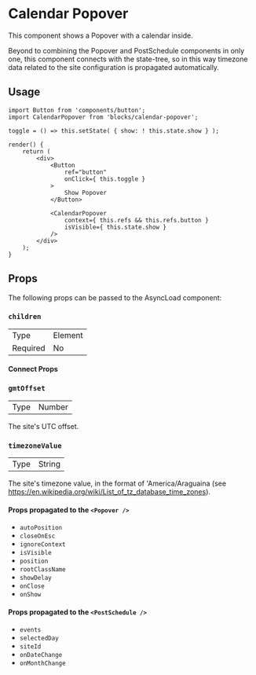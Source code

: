 Calendar Popover
================

This component shows a Popover with a calendar inside.

Beyond to combining the Popover and PostSchedule components in only one, this component connects with the state-tree, so in this way timezone data related to the site configuration is propagated automatically.


## Usage

```es6
import Button from 'components/button';
import CalendarPopover from 'blocks/calendar-popover';

toggle = () => this.setState( { show: ! this.state.show } );

render() {
	return (
		<div>
			<Button
				ref="button"
				onClick={ this.toggle }
			>
				Show Popover
			</Button>

			<CalendarPopover
				context={ this.refs && this.refs.button }
				isVisible={ this.state.show }
			/>
		</div>
	);
}
```

## Props

The following props can be passed to the AsyncLoad component:

### `children`

<table>
	<tr><td>Type</td><td>Element</td></tr>
	<tr><td>Required</td><td>No</td></tr>
</table>


#### Connect Props

### `gmtOffset`

<table>
	<tr><td>Type</td><td>Number</td></tr>
</table>

The site's UTC offset.

### `timezoneValue`

<table>
	<tr><td>Type</td><td>String</td></tr>
</table>

The site's timezone value, in the format of 'America/Araguaina (see https://en.wikipedia.org/wiki/List_of_tz_database_time_zones).

#### Props propagated to the `<Popover />`

* `autoPosition`
* `closeOnEsc`
* `ignoreContext`
* `isVisible`
* `position`
* `rootClassName`
* `showDelay`
* `onClose`
* `onShow`

#### Props propagated to the `<PostSchedule />`

 * `events`
 * `selectedDay`
 * `siteId`
 * `onDateChange`
 * `onMonthChange`

